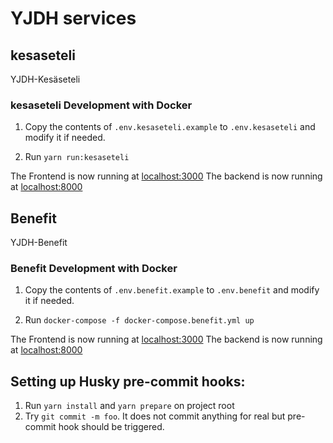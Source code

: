# YJDH services

## kesaseteli

YJDH-Kesäseteli

### kesaseteli Development with Docker

1. Copy the contents of `.env.kesaseteli.example` to `.env.kesaseteli` and modify it if needed.

2. Run `yarn run:kesaseteli`

The Frontend is now running at [localhost:3000](http://localhost:3000)
The backend is now running at [localhost:8000](http://localhost:8000)

## Benefit

YJDH-Benefit

### Benefit Development with Docker

1. Copy the contents of `.env.benefit.example` to `.env.benefit` and modify it if needed.

2. Run `docker-compose -f docker-compose.benefit.yml up`

The Frontend is now running at [localhost:3000](http://localhost:3000)
The backend is now running at [localhost:8000](http://localhost:8000)

## Setting up Husky pre-commit hooks:

1. Run `yarn install` and `yarn prepare` on project root
2. Try `git commit -m foo`. It does not commit anything for real but pre-commit hook should be triggered.
